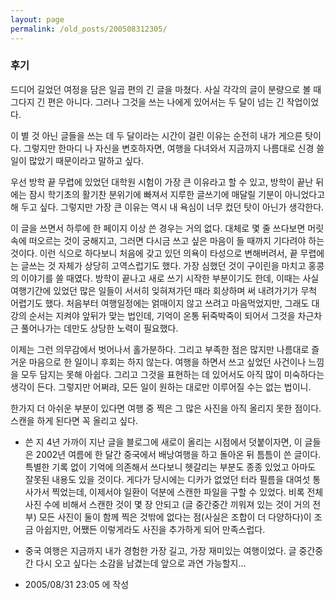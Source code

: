 ```yaml
---
layout: page
permalink: /old_posts/200508312305/
---
```


### 후기


   드디어 길었던 여정을 담은 일곱 편의 긴 글을 마쳤다. 사실 각각의 글이 분량으로 볼 때 그다지 긴 편은 아니다. 그러나 그것을 쓰는 나에게 있어서는 두 달이 넘는 긴 작업이었다.

   이 별 것 아닌 글들을 쓰는 데 두 달이라는 시간이 걸린 이유는 순전히 내가 게으른 탓이다. 그렇지만 한마디 나 자신을 변호하자면, 여행을 다녀와서 지금까지 나름대로 신경 쓸 일이 많았기 때문이라고 말하고 싶다.

   우선 방학 끝 무렵에 있었던 대학원 시험이 가장 큰 이유라고 할 수 있고, 방학이 끝난 뒤에는 잠시 학기초의 활기찬 분위기에 빠져서 지루한 글쓰기에 매달릴 기분이 아니었다고 해 두고 싶다. 그렇지만 가장 큰 이유는 역시 내 욕심이 너무 컸던 탓이 아닌가 생각한다.

   이 글을 쓰면서 하루에 한 페이지 이상 쓴 경우는 거의 없다. 대체로 몇 줄 쓰다보면 머릿속에 떠오르는 것이 궁해지고, 그러면 다시금 쓰고 싶은 마음이 들 때까지 기다려야 하는 것이다. 이런 식으로 하다보니 처음에 갖고 있던 의욕이 타성으로 변해버려서, 끝 무렵에는 글쓰는 것 자체가 상당히 고역스럽기도 했다. 가장 심했던 것이 구이린을 마치고 홍콩의 이야기를 쓸 때였다. 방학이 끝나고 새로 쓰기 시작한 부분이기도 한데, 이때는 사실 여행기간에 있었던 많은 일들이 서서히 잊혀져가던 때라 회상하며 써 내려가기가 무척 어렵기도 했다. 처음부터 여행일정에는 얽매이지 않고 쓰려고 마음먹었지만, 그래도 대강의 순서는 지켜야 앞뒤가 맞는 법인데, 기억이 온통 뒤죽박죽이 되어서 그것을 차근차근 풀어나가는 데만도 상당한 노력이 필요했다.

   이제는 그런 의무감에서 벗어나서 홀가분하다. 그리고 부족한 점은 많지만 나름대로 즐거운 마음으로 한 일이니 후회는 하지 않는다. 여행을 하면서 쓰고 싶었던 사건이나 느낌을 모두 담지는 못해 아쉽다. 그리고 그것을 표현하는 데 있어서도 아직 많이 미숙하다는 생각이 든다. 그렇지만 어쩌랴, 모든 일이 원하는 대로만 이루어질 수는 없는 법이니.

   한가지 더 아쉬운 부분이 있다면 여행 중 찍은 그 많은 사진을 아직 올리지 못한 점이다. 스캔을 하게 된다면 꼭 올리고 싶다.


* 쓴 지 4년 가까이 지난 글을 블로그에 새로이 올리는 시점에서 덧붙이자면, 이 글들은 2002년 여름에 한 달간 중국에서 배낭여행을 하고 돌아온 뒤 틈틈이 쓴 글이다. 특별한 기록 없이 기억에 의존해서 쓰다보니 헷갈리는 부분도 종종 있었고 아마도 잘못된 내용도 있을 것이다. 게다가 당시에는 디카가 없었던 터라 필름을 대여섯 통 사가서 찍었는데, 이제서야 일환이 덕분에 스캔한 파일을 구할 수 있었다. 비록 전체 사진 수에 비해서 스캔한 것이 몇 장 안되고 (글 중간중간 끼워져 있는 것이 거의 전부) 모든 사진이 둘이 함께 찍은 것밖에 없다는 점(사실은 조합이 더 다양하다)이 조금 아쉽지만, 어쨌든 이렇게라도 사진을 추가하게 되어 만족스럽다.

* 중국 여행은 지금까지 내가 경험한 가장 길고, 가장 재미있는 여행이었다. 글 중간중간 다시 오고 싶다는 소감을 남겼는데 앞으로 과연 가능할지... 




- 2005/08/31 23:05 에 작성